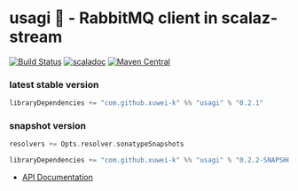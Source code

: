 # usagi 🐰 - RabbitMQ client in scalaz-stream

[![Build Status](https://travis-ci.org/xuwei-k/usagi.svg?branch=master)](https://travis-ci.org/xuwei-k/usagi)
[![scaladoc](http://javadoc-badge.appspot.com/com.github.xuwei-k/usagi_2.12.svg?label=scaladoc)](http://javadoc-badge.appspot.com/com.github.xuwei-k/usagi_2.12/usagi/index.html)
[![Maven Central](https://maven-badges.herokuapp.com/maven-central/com.github.xuwei-k/usagi_2.11/badge.svg)](https://maven-badges.herokuapp.com/maven-central/com.github.xuwei-k/usagi_2.11)


### latest stable version

```scala
libraryDependencies += "com.github.xuwei-k" %% "usagi" % "0.2.1"
```

### snapshot version

```scala
resolvers += Opts.resolver.sonatypeSnapshots

libraryDependencies += "com.github.xuwei-k" %% "usagi" % "0.2.2-SNAPSHOT"
```

- [API Documentation](https://oss.sonatype.org/service/local/repositories/snapshots/archive/com/github/xuwei-k/usagi_2.12/0.2.2-SNAPSHOT/usagi_2.12-0.2.2-SNAPSHOT-javadoc.jar/!/index.html)
